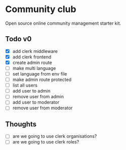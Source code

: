 # Community club

Open source online community management starter kit.

## Todo v0

- [x] add clerk middleware
- [x] add clerk frontend
- [x] create admin route
- [ ] make multi language
- [ ] set language from env file
- [ ] make admin route protected
- [ ] list all users
- [ ] add user to admin
- [ ] remove user from admin
- [ ] add user to moderator
- [ ] remove user from moderator

## Thoughts

- [ ] are we going to use clerk organisations?
- [ ] are we going to use clerk roles?